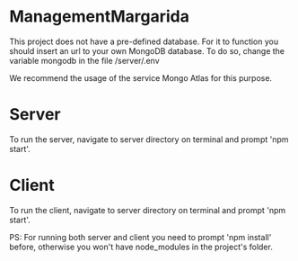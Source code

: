 # ManagementMargarida
This project does not have a pre-defined database. For it to function you should insert an url to your own MongoDB database. To do so, change the variable mongodb in the file /server/.env

We recommend the usage of the service Mongo Atlas for this purpose.

# Server
To run the server, navigate to server directory on terminal and prompt 'npm start'. 

# Client
To run the client, navigate to server directory on terminal and prompt 'npm start'. 

PS: For running both server and client you need to prompt 'npm install' before, otherwise you won't have node_modules in the project's folder.
